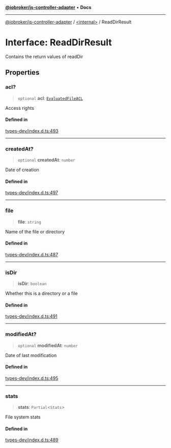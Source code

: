 [**@iobroker/js-controller-adapter**](../../README.md) • **Docs**

***

[@iobroker/js-controller-adapter](../../globals.md) / [\<internal\>](../README.md) / ReadDirResult

# Interface: ReadDirResult

Contains the return values of readDir

## Properties

### acl?

> `optional` **acl**: [`EvaluatedFileACL`](EvaluatedFileACL.md)

Access rights

#### Defined in

[types-dev/index.d.ts:493](https://github.com/ioBroker/ioBroker.js-controller/blob/6c3a3884e29c4b6f03de102d699f9813dd546c7d/packages/types-dev/index.d.ts#L493)

***

### createdAt?

> `optional` **createdAt**: `number`

Date of creation

#### Defined in

[types-dev/index.d.ts:497](https://github.com/ioBroker/ioBroker.js-controller/blob/6c3a3884e29c4b6f03de102d699f9813dd546c7d/packages/types-dev/index.d.ts#L497)

***

### file

> **file**: `string`

Name of the file or directory

#### Defined in

[types-dev/index.d.ts:487](https://github.com/ioBroker/ioBroker.js-controller/blob/6c3a3884e29c4b6f03de102d699f9813dd546c7d/packages/types-dev/index.d.ts#L487)

***

### isDir

> **isDir**: `boolean`

Whether this is a directory or a file

#### Defined in

[types-dev/index.d.ts:491](https://github.com/ioBroker/ioBroker.js-controller/blob/6c3a3884e29c4b6f03de102d699f9813dd546c7d/packages/types-dev/index.d.ts#L491)

***

### modifiedAt?

> `optional` **modifiedAt**: `number`

Date of last modification

#### Defined in

[types-dev/index.d.ts:495](https://github.com/ioBroker/ioBroker.js-controller/blob/6c3a3884e29c4b6f03de102d699f9813dd546c7d/packages/types-dev/index.d.ts#L495)

***

### stats

> **stats**: `Partial`\<`Stats`\>

File system stats

#### Defined in

[types-dev/index.d.ts:489](https://github.com/ioBroker/ioBroker.js-controller/blob/6c3a3884e29c4b6f03de102d699f9813dd546c7d/packages/types-dev/index.d.ts#L489)
